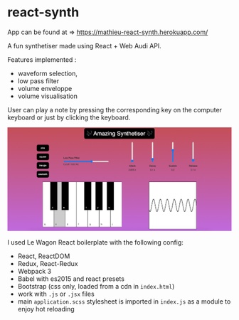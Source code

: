 # react-synth

App can be found at => https://mathieu-react-synth.herokuapp.com/

A fun synthetiser made using React + Web Audi API.

Features implemented : 
* waveform selection, 
* low pass filter
* volume enveloppe
* volume visualisation

User can play a note by pressing the corresponding key on the computer keyboard or just by clicking the keyboard. 

![](app.png)

I used Le Wagon React boilerplate with the following config:

- React, ReactDOM
- Redux, React-Redux
- Webpack 3
- Babel with es2015 and react presets
- Bootstrap (css only, loaded from a cdn in `index.html`)
- work with `.js` or `.jsx` files
- main `application.scss` stylesheet is imported in `index.js` as a module to enjoy hot reloading
